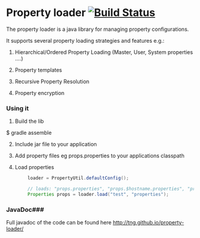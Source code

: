 # Property loader [![Build Status](https://travis-ci.org/TNG/property-loader.png?branch=master)](https://travis-ci.org/TNG/property-loader)

The property loader is a java library for managing property configurations.

It supports several property loading strategies and features e.g.:

1. Hierarchical/Ordered Property Loading (Master, User, System properties ....)

2. Property templates

3. Recursive Property Resolution

4. Property encryption

### Using it ###

1. Build the lib

$ gradle assemble

2. Include jar file to your application

3. Add property files eg props.properties to your applications classpath

4. Load properties

```java
        loader = PropertyUtil.defaultConfig();

        // loads: "props.properties", "props.$hostname.properties", "props.$user.properties" in this order
        Properties props = loader.load("test", "properties");
```

### JavaDoc###

Full javadoc of the code can be found here http://tng.github.io/property-loader/
